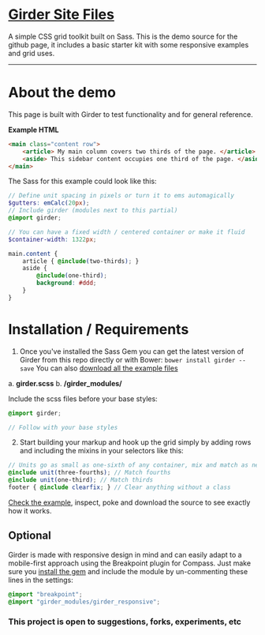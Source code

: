 [Girder Site Files](http://comfypixel.com/Girder/)
====================

A simple CSS grid toolkit built on Sass. This is the demo source for the github page, it includes a basic starter kit with some responsive examples and grid uses.

---

# About the demo
This page is built with Girder to test functionality and for general reference.

**Example HTML**
```HTML
<main class="content row">
	<article> My main column covers two thirds of the page. </article>
	<aside> This sidebar content occupies one third of the page. </aside>
</main>
```
The Sass for this example could look like this:
```SCSS
// Define unit spacing in pixels or turn it to ems automagically
$gutters: emCalc(20px);
// Include girder (modules next to this partial)
@import girder;

// You can have a fixed width / centered container or make it fluid
$container-width: 1322px;

main.content {
	article { @include(two-thirds); }
	aside {
		@include(one-third);
		background: #ddd;
	}
}
```
# Installation / Requirements
1. Once you've installed the Sass Gem you can get the latest version of Girder from this repo directly or with Bower: ```bower install girder --save``` You can also [download all the example files](http://comfypixel.com/Girder/Girder_example_files_v04.zip)

a.	**girder.scss**
b.	**/girder_modules/**

Include the scss files before your base styles:
```SCSS
@import girder;

// Follow with your base styles
```

2. Start building your markup and hook up the grid simply by adding rows and including the mixins in your selectors like this:

```SCSS
// Units go as small as one-sixth of any container, mix and match as needed
@include unit(three-fourths); // Match fourths
@include unit(one-third); // Match thirds
footer { @include clearfix; } // Clear anything without a class
```
[Check the example](http://comfypixel.com/Girder/), inspect, poke and download the source to see exactly how it works.

## Optional
Girder is made with responsive design in mind and can easily adapt to a mobile-first approach using the Breakpoint plugin for Compass. Just make sure you [install the gem](http://rubygems.org/gems/breakpoint) and include the module by un-commenting these lines in the settings:

````SCSS
@import "breakpoint";
@import "girder_modules/girder_responsive";
````

### This project is open to suggestions, forks, experiments, etc
